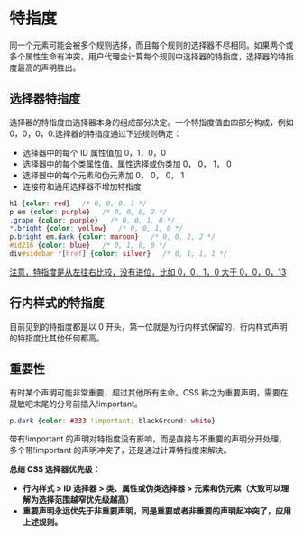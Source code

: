 # 特指度

同一个元素可能会被多个规则选择，而且每个规则的选择器不尽相同。如果两个或多个属性生命有冲突，用户代理会计算每个规则中选择器的特指度，选择器的特指度最高的声明胜出。

## 选择器特指度

选择器的特指度由选择器本身的组成部分决定。一个特指度值由四部分构成，例如 0，0，0，0.选择器的特指度通过下述规则确定：

* 选择器中的每个 ID 属性值加 0，1，0，0
* 选择器中的每个类属性值、属性选择或伪类加 0， 0， 1， 0
* 选择器中的每个元素和伪元素加 0， 0， 0， 1
* 连接符和通用选择器不增加特指度

```CSS
h1 {color: red}   /* 0, 0, 0, 1 */
p em {color: purple}   /* 0, 0, 0, 2 */
.grape {color: purple}   /* 0, 0, 1, 0 */
*.bright {color: yellow}   /* 0, 0, 1, 0 */
p.bright em.dark {color: maroon}   /* 0, 0, 2, 2 */
#id216 {color: blue}   /* 0, 1, 0, 0 */
div#sidebar *[href] {color: silver}   /* 0, 1, 1, 1 */
```

<u>注意，特指度是从左往右比较，没有进位，比如 0，0，1，0 大于 0，0，0，13</u>

## 行内样式的特指度

目前见到的特指度都是以 0 开头，第一位就是为行内样式保留的，行内样式声明的特指度比其他任何都高。

## 重要性

有时某个声明可能非常重要，超过其他所有生命。CSS 称之为重要声明，需要在晟敏吧末尾的分号前插入!important。

```CSS
p.dark {color: #333 !important; blackGround: white}
```

带有!important 的声明对特指度没有影响，而是直接与不重要的声明分开处理，多个带!important 的声明冲突了，还是通过计算特指度来解决。

**总结 CSS 选择器优先级：**

* **行内样式 > ID 选择器 > 类、属性或伪类选择器 > 元素和伪元素（大致可以理解为选择范围越窄优先级越高）**
* **重要声明永远优先于非重要声明，同是重要或者非重要的声明起冲突了，应用上述规则。**
